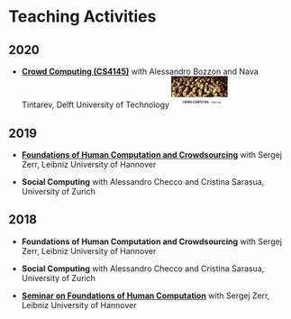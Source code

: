# Teaching Activities

## 2020

- **[Crowd Computing (CS4145)](https://studiegids.tudelft.nl/a101_displayCourse.do?course_id=44916)** with Alessandro Bozzon and Nava Tintarev, Delft University of Technology
        <img src="CS4145.png" alt="CS4145" width="100">

## 2019

- **[Foundations of Human Computation and Crowdsourcing](https://www2.kbs.uni-hannover.de/411.html)** with Sergej Zerr, Leibniz University of Hannover

- **Social Computing** with Alessandro Checco and Cristina Sarasua, University of Zurich


## 2018

- **Foundations of Human Computation and Crowdsourcing** with Sergej Zerr, Leibniz University of Hannover

- **Social Computing** with Alessandro Checco and Cristina Sarasua, University of Zurich

- **[Seminar on Foundations of Human Computation](https://www2.kbs.uni-hannover.de/hcomp-seminar.html)** with Sergej Zerr, Leibniz University of Hannover

